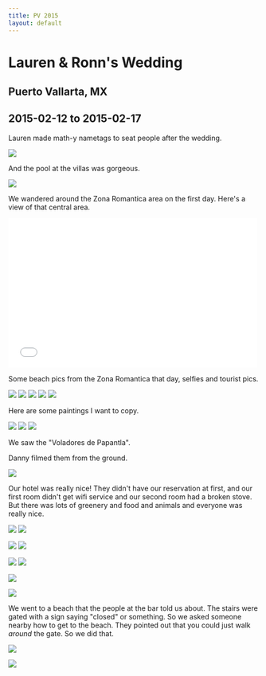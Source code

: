 ```yaml
---
title: PV 2015
layout: default
---
```


# Lauren & Ronn's Wedding

## Puerto Vallarta, MX

## 2015-02-12 to 2015-02-17

Lauren made math-y nametags to seat people after the wedding.

<a href="nametags.png"><img src="nametags_small.png" display="inline"></a>

And the pool at the villas was gorgeous.

<a href="pool.png"><img src="pool_small.png" display="inline"></a>

We wandered around the Zona Romantica area on the first day. Here's a view of that central area.

<iframe src="romantica.html" frameborder="0" height="300px" width="500px"></iframe>

Some beach pics from the Zona Romantica that day, selfies and tourist pics.

<a href="birds1.png"><img src="beach1_small.png" display="inline"></a>
<a href="beach2.png"><img src="beach2_small.png" display="inline"></a>
<a href="erin-selfie.png"><img src="erin-selfie_small.png" display="inline"></a>
<a href="danny-tourist1.png"><img src="danny-tourist1_small.png" display="inline"></a>
<a href="danny-tourist2.png"><img src="danny-tourist2_small.png" display="inline"></a>

Here are some paintings I want to copy.

<a href="birds1.png"><img src="birds1_small.png" display="inline"></a>
<a href="birds2.png"><img src="birds2_small.png" display="inline"></a>
<a href="birds3.png"><img src="birds3_small.png" display="inline"></a>

We saw the "Voladores de Papantla".

Danny filmed them from the ground.

<a href="danny-filming-voladores.png"><img src="danny-filming-voladores_small.png"></a>

Our hotel was really nice! They didn't have our reservation at first, and our first room didn't get wifi service and our second room had a broken stove. But there was lots of greenery and food and animals and everyone was really nice.

<!-- vines and balconies -->
<a href="iguana2.png"><img src="iguana2_small.png" display="inline"></a>
<a href="iguana7.png"><img src="iguana7_small.png" display="inline"></a>
<!-- pool -->
<a href="iguana4.png"><img src="iguana4_small.png" display="inline"></a>
<a href="iguana5.png"><img src="iguana5_small.png" display="inline"></a>
<!-- breakfast -->
<a href="iguana1.png"><img src="iguana1_small.png" display="inline"></a>
<a href="iguana3.png"><img src="iguana3_small.png" display="inline"></a>
<!-- more balconies -->
<!-- <a href="iguana6.png"><img src="iguana6_small.png" display="inline"></a> -->
<!-- room -->
<a href="iguana8.png"><img src="iguana8_small.png" display="inline"></a>
<!-- turtles -->
<a href="turtles.png"><img src="turtles_small.png" display="inline"></a>

<!-- <a href="danny-breakfast.png"><img src="danny-breakfast_small.png"></a>
<a href=".png"><img src="_small.png" display="inline"></a> -->

<!--
convert greenery.jpg greenery.png
convert greenery.png -resize 300 greenery_small.png
-->

We went to a beach that the people at the bar told us about. The stairs were gated with a sign saying "closed" or something. So we asked someone nearby how to get to the beach. They pointed out that you could just walk *around* the gate. So we did that.

<a href="stairs1.png"><img src="stairs1_small.png" display="inline"></a>
<!-- <a href="stairs2.png"><img src="stairs2_small.png" display="inline"></a> -->
<a href="las-gemelas1.png"><img src="las-gemelas1_small.png" display="inline"></a>
<!-- <a href="las-gemelas2.png"><img src="las-gemelas2_small.png" display="inline"></a> -->